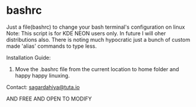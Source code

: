 # bashrc
Just a file(bashrc) to change your bash terminal's configuration on linux
Note: This script is for KDE NEON users only. In future I will oher distributions also.
There is noting much hypocratic just a bunch of custom made 'alias' commands to type less.

Installation Guide:
1. Move the .bashrc file from the current location to home folder and happy happy linuxing.

Contact:
sagardahiya@tuta.io

AND FREE AND OPEN TO MODIFY
